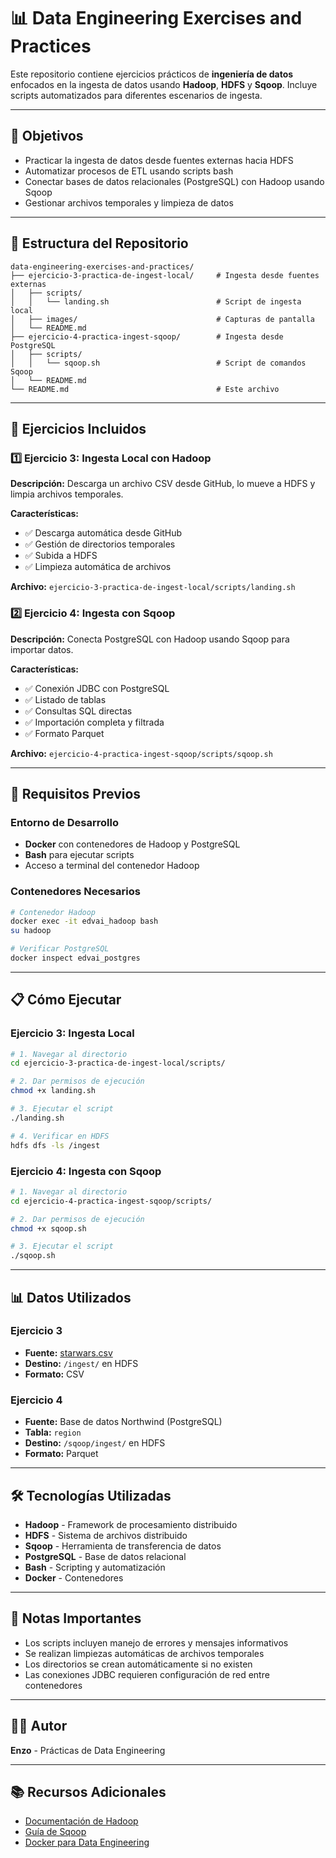 # 📊 Data Engineering Exercises and Practices

Este repositorio contiene ejercicios prácticos de **ingeniería de datos** enfocados en la ingesta de datos usando **Hadoop**, **HDFS** y **Sqoop**. Incluye scripts automatizados para diferentes escenarios de ingesta.

---

## 🎯 Objetivos

- Practicar la ingesta de datos desde fuentes externas hacia HDFS
- Automatizar procesos de ETL usando scripts bash
- Conectar bases de datos relacionales (PostgreSQL) con Hadoop usando Sqoop
- Gestionar archivos temporales y limpieza de datos

---

## 📁 Estructura del Repositorio

```
data-engineering-exercises-and-practices/
├── ejercicio-3-practica-de-ingest-local/     # Ingesta desde fuentes externas
│   ├── scripts/
│   │   └── landing.sh                        # Script de ingesta local
│   ├── images/                               # Capturas de pantalla
│   └── README.md
├── ejercicio-4-practica-ingest-sqoop/        # Ingesta desde PostgreSQL
│   ├── scripts/
│   │   └── sqoop.sh                          # Script de comandos Sqoop
│   └── README.md
└── README.md                                 # Este archivo
```

---

## 🚀 Ejercicios Incluidos

### 1️⃣ **Ejercicio 3: Ingesta Local con Hadoop**

**Descripción:** Descarga un archivo CSV desde GitHub, lo mueve a HDFS y limpia archivos temporales.

**Características:**
- ✅ Descarga automática desde GitHub
- ✅ Gestión de directorios temporales
- ✅ Subida a HDFS
- ✅ Limpieza automática de archivos

**Archivo:** `ejercicio-3-practica-de-ingest-local/scripts/landing.sh`

### 2️⃣ **Ejercicio 4: Ingesta con Sqoop**

**Descripción:** Conecta PostgreSQL con Hadoop usando Sqoop para importar datos.

**Características:**
- ✅ Conexión JDBC con PostgreSQL
- ✅ Listado de tablas
- ✅ Consultas SQL directas
- ✅ Importación completa y filtrada
- ✅ Formato Parquet

**Archivo:** `ejercicio-4-practica-ingest-sqoop/scripts/sqoop.sh`

---

## 🔧 Requisitos Previos

### Entorno de Desarrollo
- **Docker** con contenedores de Hadoop y PostgreSQL
- **Bash** para ejecutar scripts
- Acceso a terminal del contenedor Hadoop

### Contenedores Necesarios
```bash
# Contenedor Hadoop
docker exec -it edvai_hadoop bash
su hadoop

# Verificar PostgreSQL
docker inspect edvai_postgres
```

---

## 📋 Cómo Ejecutar

### Ejercicio 3: Ingesta Local
```bash
# 1. Navegar al directorio
cd ejercicio-3-practica-de-ingest-local/scripts/

# 2. Dar permisos de ejecución
chmod +x landing.sh

# 3. Ejecutar el script
./landing.sh

# 4. Verificar en HDFS
hdfs dfs -ls /ingest
```

### Ejercicio 4: Ingesta con Sqoop
```bash
# 1. Navegar al directorio
cd ejercicio-4-practica-ingest-sqoop/scripts/

# 2. Dar permisos de ejecución
chmod +x sqoop.sh

# 3. Ejecutar el script
./sqoop.sh
```

---

## 📊 Datos Utilizados

### Ejercicio 3
- **Fuente:** [starwars.csv](https://github.com/fpineyro/homework-0/blob/master/starwars.csv)
- **Destino:** `/ingest/` en HDFS
- **Formato:** CSV

### Ejercicio 4
- **Fuente:** Base de datos Northwind (PostgreSQL)
- **Tabla:** `region`
- **Destino:** `/sqoop/ingest/` en HDFS
- **Formato:** Parquet

---

## 🛠️ Tecnologías Utilizadas

- **Hadoop** - Framework de procesamiento distribuido
- **HDFS** - Sistema de archivos distribuido
- **Sqoop** - Herramienta de transferencia de datos
- **PostgreSQL** - Base de datos relacional
- **Bash** - Scripting y automatización
- **Docker** - Contenedores

---

## 📝 Notas Importantes

- Los scripts incluyen manejo de errores y mensajes informativos
- Se realizan limpiezas automáticas de archivos temporales
- Los directorios se crean automáticamente si no existen
- Las conexiones JDBC requieren configuración de red entre contenedores

---

## 👨‍💻 Autor

**Enzo** - Prácticas de Data Engineering

---

## 📚 Recursos Adicionales

- [Documentación de Hadoop](https://hadoop.apache.org/docs/)
- [Guía de Sqoop](https://sqoop.apache.org/docs/)
- [Docker para Data Engineering](https://docs.docker.com/)